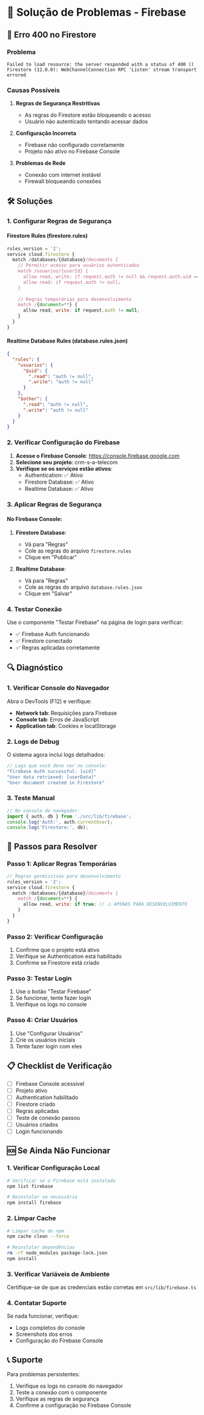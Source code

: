 # 🔧 Solução de Problemas - Firebase

## 🚨 Erro 400 no Firestore

### Problema
```
Failed to load resource: the server responded with a status of 400 ()
Firestore (12.0.0): WebChannelConnection RPC 'Listen' stream transport errored
```

### Causas Possíveis

1. **Regras de Segurança Restritivas**
   - As regras do Firestore estão bloqueando o acesso
   - Usuário não autenticado tentando acessar dados

2. **Configuração Incorreta**
   - Firebase não configurado corretamente
   - Projeto não ativo no Firebase Console

3. **Problemas de Rede**
   - Conexão com internet instável
   - Firewall bloqueando conexões

## 🛠️ Soluções

### 1. Configurar Regras de Segurança

#### Firestore Rules (firestore.rules)
```javascript
rules_version = '2';
service cloud.firestore {
  match /databases/{database}/documents {
    // Permitir acesso para usuários autenticados
    match /usuarios/{userId} {
      allow read, write: if request.auth != null && request.auth.uid == userId;
      allow read: if request.auth != null;
    }
    
    // Regras temporárias para desenvolvimento
    match /{document=**} {
      allow read, write: if request.auth != null;
    }
  }
}
```

#### Realtime Database Rules (database.rules.json)
```json
{
  "rules": {
    "usuarios": {
      "$uid": {
        ".read": "auth != null",
        ".write": "auth != null"
      }
    },
    "$other": {
      ".read": "auth != null",
      ".write": "auth != null"
    }
  }
}
```

### 2. Verificar Configuração do Firebase

1. **Acesse o Firebase Console**: https://console.firebase.google.com
2. **Selecione seu projeto**: crm-s-a-telecom
3. **Verifique se os serviços estão ativos**:
   - Authentication: ✅ Ativo
   - Firestore Database: ✅ Ativo
   - Realtime Database: ✅ Ativo

### 3. Aplicar Regras de Segurança

#### No Firebase Console:

1. **Firestore Database**:
   - Vá para "Regras"
   - Cole as regras do arquivo `firestore.rules`
   - Clique em "Publicar"

2. **Realtime Database**:
   - Vá para "Regras"
   - Cole as regras do arquivo `database.rules.json`
   - Clique em "Salvar"

### 4. Testar Conexão

Use o componente "Testar Firebase" na página de login para verificar:
- ✅ Firebase Auth funcionando
- ✅ Firestore conectado
- ✅ Regras aplicadas corretamente

## 🔍 Diagnóstico

### 1. Verificar Console do Navegador

Abra o DevTools (F12) e verifique:
- **Network tab**: Requisições para Firebase
- **Console tab**: Erros de JavaScript
- **Application tab**: Cookies e localStorage

### 2. Logs de Debug

O sistema agora inclui logs detalhados:
```javascript
// Logs que você deve ver no console:
"Firebase Auth successful: [uid]"
"User data retrieved: [userData]"
"User document created in Firestore"
```

### 3. Teste Manual

```javascript
// No console do navegador:
import { auth, db } from './src/lib/firebase';
console.log('Auth:', auth.currentUser);
console.log('Firestore:', db);
```

## 🚀 Passos para Resolver

### Passo 1: Aplicar Regras Temporárias
```javascript
// Regras permissivas para desenvolvimento
rules_version = '2';
service cloud.firestore {
  match /databases/{database}/documents {
    match /{document=**} {
      allow read, write: if true; // ⚠️ APENAS PARA DESENVOLVIMENTO
    }
  }
}
```

### Passo 2: Verificar Configuração
1. Confirme que o projeto está ativo
2. Verifique se Authentication está habilitado
3. Confirme se Firestore está criado

### Passo 3: Testar Login
1. Use o botão "Testar Firebase"
2. Se funcionar, tente fazer login
3. Verifique os logs no console

### Passo 4: Criar Usuários
1. Use "Configurar Usuários"
2. Crie os usuários iniciais
3. Tente fazer login com eles

## 📋 Checklist de Verificação

- [ ] Firebase Console acessível
- [ ] Projeto ativo
- [ ] Authentication habilitado
- [ ] Firestore criado
- [ ] Regras aplicadas
- [ ] Teste de conexão passou
- [ ] Usuários criados
- [ ] Login funcionando

## 🆘 Se Ainda Não Funcionar

### 1. Verificar Configuração Local
```bash
# Verificar se o Firebase está instalado
npm list firebase

# Reinstalar se necessário
npm install firebase
```

### 2. Limpar Cache
```bash
# Limpar cache do npm
npm cache clean --force

# Reinstalar dependências
rm -rf node_modules package-lock.json
npm install
```

### 3. Verificar Variáveis de Ambiente
Certifique-se de que as credenciais estão corretas em `src/lib/firebase.ts`

### 4. Contatar Suporte
Se nada funcionar, verifique:
- Logs completos do console
- Screenshots dos erros
- Configuração do Firebase Console

## 📞 Suporte

Para problemas persistentes:
1. Verifique os logs no console do navegador
2. Teste a conexão com o componente
3. Verifique as regras de segurança
4. Confirme a configuração no Firebase Console 